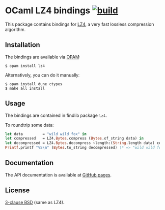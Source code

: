 # OCaml LZ4 bindings [![build](https://github.com/whitequark/ocaml-lz4/actions/workflows/main.yml/badge.svg)](https://github.com/whitequark/ocaml-lz4/actions/workflows/main.yml)

This package contains bindings for [LZ4][], a very fast lossless compression
algorithm.

  [lz4]: https://code.google.com/p/lz4/

Installation
------------

The bindings are available via [OPAM](https://opam.ocaml.org):

    $ opam install lz4

Alternatively, you can do it manually:

    $ opam install dune ctypes
    $ make all install

Usage
-----

The bindings are contained in findlib package `lz4`.

To roundtrip some data:

``` ocaml
let data         = "wild wild fox" in
let compressed   = LZ4.Bytes.compress (Bytes.of_string data) in
let decompressed = LZ4.Bytes.decompress ~length:(String.length data) compressed in
Printf.printf "%S\n" (Bytes.to_string decompressed) (* => "wild wild fox" *)
```

Documentation
-------------

The API documentation is available at [GitHub pages](http://whitequark.github.io/ocaml-lz4/).

License
-------

[3-clause BSD](LICENSE.txt) (same as LZ4).
